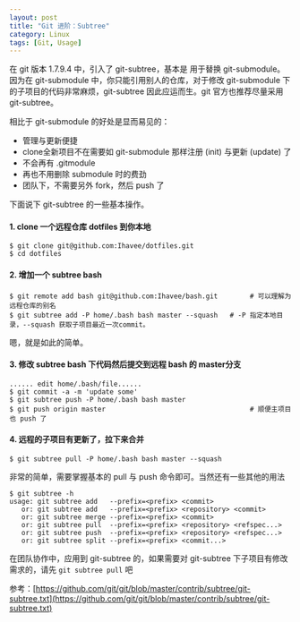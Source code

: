 ```yaml
---
layout: post
title: "Git 进阶：Subtree"
category: Linux
tags: [Git, Usage]
---
```


在 git 版本 1.7.9.4 中，引入了 git-subtree，基本是 用于替换 git-submodule。因为在 git-submodule 中，你只能引用别人的仓库，对于修改 git-submodule 下的子项目的代码非常麻烦，git-subtree 因此应运而生。git 官方也推荐尽量采用 git-subtree。

相比于 git-submodule 的好处是显而易见的：

- 管理与更新便捷
- clone全新项目不在需要如 git-submodule 那样注册 (init) 与更新 (update) 了
- 不会再有 .gitmodule
- 再也不用删除 submodule 时的费劲
- 团队下，不需要另外 fork，然后 push 了

<!-- more -->

下面说下 git-subtree 的一些基本操作。

#### 1. clone 一个远程仓库 dotfiles 到你本地

    $ git clone git@github.com:Ihavee/dotfiles.git
    $ cd dotfiles

#### 2. 增加一个 subtree bash

    $ git remote add bash git@github.com:Ihavee/bash.git        # 可以理解为远程仓库的别名
    $ git subtree add -P home/.bash bash master --squash   # -P 指定本地目录，--squash 获取子项目最近一次commit。

嗯，就是如此的简单。

#### 3. 修改 subtree bash 下代码然后提交到远程 bash 的 master分支

    ...... edit home/.bash/file......
    $ git commit -a -m 'update some'
    $ git subtree push -P home/.bash bash master
    $ git push origin master                                    # 顺便主项目也 push 了

#### 4. 远程的子项目有更新了，拉下来合并

    $ git subtree pull -P home/.bash bash master --squash

非常的简单，需要掌握基本的 pull 与 push 命令即可。当然还有一些其他的用法

    $ git subtree -h
    usage: git subtree add   --prefix=<prefix> <commit>
       or: git subtree add   --prefix=<prefix> <repository> <commit>
       or: git subtree merge --prefix=<prefix> <commit>
       or: git subtree pull  --prefix=<prefix> <repository> <refspec...>
       or: git subtree push  --prefix=<prefix> <repository> <refspec...>
       or: git subtree split --prefix=<prefix> <commit...>

在团队协作中，应用到 git-subtree 的，如果需要对 git-subtree 下子项目有修改需求的，请先 `git subtree pull` 吧

参考：[https://github.com/git/git/blob/master/contrib/subtree/git-subtree.txt](https://github.com/git/git/blob/master/contrib/subtree/git-subtree.txt)

